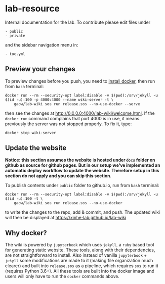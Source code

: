 # lab-resource

Internal documentation for the lab. To contribute please edit files under

```
- public
- private
```

and the sidebar navigation menu in:

```
- toc.yml
```

## Preview your changes

To preview changes before you push, you need to [install docker](https://xinhe-lab.github.io/lab-wiki/orientation/jupyter-setup.html#install-docker), then run from `bash` terminal:

```
docker run --rm --security-opt label:disable -v $(pwd):/srv/jekyll -u $(id -u):100 -p 4000:4000 --name wiki-server -t \
	gaow/lab-wiki sos run release.sos --no-use-docker --serve
```
then see the changes at http://0.0.0.0:4000/lab-wiki/welcome.html. If the `docker run` command complains that port 4000 is in use, it means previously the server was not stopped properly. To fix it, type:

```
docker stop wiki-server
```

## Update the website

**Notice: this section assumes the website is hosted under `docs` folder on github as source for github pages. But in our setup we've implemented an automatic deploy workflow to update the website. Therefore setup in this section do not apply and you can skip this section.**

To publish contents under `public` folder to github.io, run from `bash` terminal:

```
docker run --rm --security-opt label:disable -v $(pwd):/srv/jekyll -u $(id -u):100 -t \
	gaow/lab-wiki sos run release.sos --no-use-docker
```
to write the changes to the repo, add & commit, and push. The updated wiki will then be displayed at https://xinhe-lab.github.io/lab-wiki

## Why docker?

The wiki is powered by `jupyterbook` which uses `jekyll`, a `ruby` based tool for generating static website. These tools, along with their dependencies, are not straightforward to install. Also instead of vanilla `jupyterbook` + `jekyll` some modifications are made to it (making file organization much clearer) and built into `release.sos` as a pipeline, which requires `sos` to run it (requires Python 3.6+). All these tools are built into the docker image and users will only have to run the `docker` commands above.
